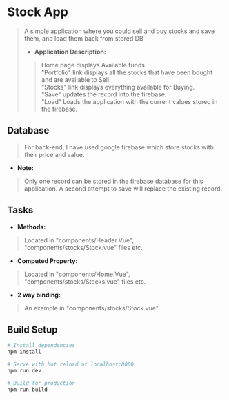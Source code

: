 # Stock App

> A simple application where you could sell and buy stocks and save them, and load them back from stored DB
> - **Application Description:** 
> > Home page displays Available funds.\
> > "Portfolio" link displays all the stocks that have been bought and are available to Sell.\
> > "Stocks" link displays everything available for Buying.\
> > "Save" updates the record into the firebase.\
> > "Load" Loads the application with the current values stored in the firebase.

## Database
> For back-end, I have used google firebase which store stocks with their price and value. 

- **Note:** 
> Only one record can be stored in the firebase database for this application. A second attempt to save will replace the existing record.

## Tasks
- **Methods:** 
>Located in "components/Header.Vue", "components/stocks/Stock.vue" files etc.

- **Computed Property:** 
>Located in "components/Home.Vue", "components/stocks/Stocks.vue" files etc.

- **2 way binding:** 
>An example in "components/stocks/Stock.vue".

## Build Setup

``` bash
# Install dependencies
npm install

# Serve with hot reload at localhost:8080
npm run dev

# Build for production
npm run build



